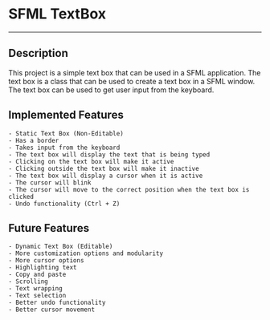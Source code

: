 # SFML TextBox
___
## Description 
This project is a simple text box that can be used in a SFML application. 
The text box is a class that can be used to create a text box in a SFML window.
The text box can be used to get user input from the keyboard.

## Implemented Features
```
- Static Text Box (Non-Editable)
- Has a border
- Takes input from the keyboard
- The text box will display the text that is being typed
- Clicking on the text box will make it active
- Clicking outside the text box will make it inactive
- The text box will display a cursor when it is active
- The cursor will blink
- The cursor will move to the correct position when the text box is clicked
- Undo functionality (Ctrl + Z)
```

## Future Features
```
- Dynamic Text Box (Editable)
- More customization options and modularity
- More cursor options
- Highlighting text
- Copy and paste
- Scrolling
- Text wrapping
- Text selection
- Better undo functionality
- Better cursor movement
```


